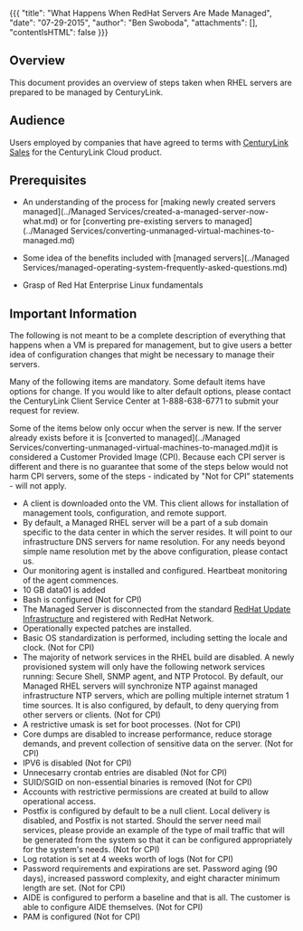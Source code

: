 {{{
  "title": "What Happens When RedHat Servers Are Made Managed",
  "date": "07-29-2015",
  "author": "Ben Swoboda",
  "attachments": [],
  "contentIsHTML": false
}}}

## Overview
This document provides an overview of steps taken when RHEL servers are prepared to be managed by CenturyLink.

## Audience

Users employed by companies that have agreed to terms with [CenturyLink Sales](http://www.centurylink.com/) for the CenturyLink Cloud product.

## Prerequisites
* An understanding of the process for [making newly created servers managed](../Managed Services/created-a-managed-server-now-what.md) or for [converting pre-existing servers to managed](../Managed Services/converting-unmanaged-virtual-machines-to-managed.md)

* Some idea of the benefits included with [managed servers](../Managed Services/managed-operating-system-frequently-asked-questions.md)

* Grasp of Red Hat Enterprise Linux fundamentals

## Important Information

The following is not meant to be a complete description of everything that happens when a VM is prepared for management, but to give users a better idea of configuration changes that might be necessary to manage their servers.

Many of the following items are mandatory. Some default items have options for change. If you would like to alter default options, please contact the CenturyLink Client Service Center at 1-888-638-6771 to submit your request for review.

Some of the items below only occur when the server is new. If the server already exists before it is [converted to managed](../Managed Services/converting-unmanaged-virtual-machines-to-managed.md)it is considered a Customer Provided Image (CPI). Because each CPI server is different and there is no guarantee that some of the steps below would not harm CPI servers, some of the steps -  indicated by "Not for CPI" statements - will not apply.

* A client is downloaded onto the VM. This client allows for installation of management tools, configuration, and remote support.
* By default, a Managed RHEL server will be a part of a sub domain specific to the data center in which the server resides. It will point to our infrastructure DNS servers for name resolution. For any needs beyond simple name resolution met by the above configuration, please contact us.
* Our monitoring agent is installed and configured. Heartbeat monitoring of the agent commences.
* 10 GB data01 is added
* Bash is configured (Not for CPI)
* The Managed Server is disconnected from the standard [RedHat Update Infrastructure](../servers/redhat-machines-report-they-are-not-registered-to-rhn-when-running-yum.md) and registered with RedHat Network.
* Operationally expected patches are installed.
* Basic OS standardization is performed, including setting the locale and clock. (Not for CPI)
* The majority of network services in the RHEL build are disabled. A newly provisioned system will only have the following network services running: Secure Shell, SNMP agent, and NTP Protocol. By default, our Managed RHEL servers will synchronize NTP against managed infrastructure NTP servers, which are polling multiple internet stratum 1 time sources. It is also configured, by default, to deny querying from other servers or clients. (Not for CPI)
* A restrictive umask is set for boot processes. (Not for CPI)
* Core dumps are disabled to increase performance, reduce storage demands, and prevent collection of sensitive data on the server. (Not for CPI)
* IPV6 is disabled (Not for CPI)
* Unnecesarry crontab entries are disabled (Not for CPI)
* SUID/SGID on non-essential binaries is removed (Not for CPI)
* Accounts with restrictive permissions are created at build to allow operational access.
* Postfix is configured by default to be a null client. Local delivery is disabled, and Postfix is not started. Should the server need mail services, please provide an example of the type of mail traffic that will be generated from the system so that it can be configured appropriately for the system's needs. (Not for CPI)
* Log rotation is set at 4 weeks worth of logs (Not for CPI)
* Password requirements and expirations are set. Password aging (90 days), increased password complexity, and eight character minimum length are set. (Not for CPI)
* AIDE is configured to perform a baseline and that is all. The customer is able to configure AIDE themselves. (Not for CPI)
* PAM is configured (Not for CPI)
